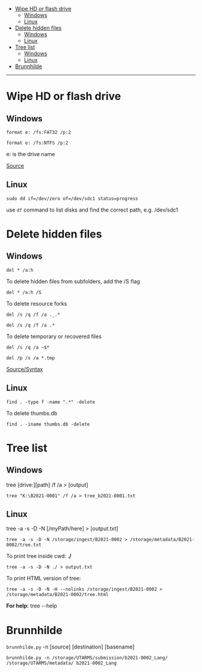 - [Wipe HD or flash drive](#wipe-hd-or-flash-drive)
  * [Windows](#windows)
  * [Linux](#linux)
- [Delete hidden files](#delete-hidden-files)
  * [Windows](#windows-1)
  * [Linux](#linux-2)
- [Tree list](#tree-list)
  * [Windows](#windows-2)
  * [Linux](#linux-2)
- [Brunnhilde](#brunnhilde)

---

# Wipe HD or flash drive 
## Windows

``` format e: /fs:FAT32 /p:2 ```

``` format e: /fs:NTFS /p:2 ```

e: is the drive name

[Source](https://www.lifewire.com/use-the-format-command-to-write-zeros-to-a-hard-drive-2626162)

## Linux

```sudo dd if=/dev/zero of=/dev/sdc1 status=progress```

use `df` command to list disks and find the correct path, e.g. /dev/sdc1

# Delete hidden files
## Windows

``` del * /a:h ```

To delete hidden files from subfolders, add the /S flag

``` del * /a:h /S ```

To delete resource forks

``` del /s /q /f /a ._.* ```

``` del /s /q /f /a .* ```

To delete temporary or recovered files

``` del /s /q /a ~$* ```

``` del /p /s /a *.tmp ```

[Source/Syntax](https://docs.microsoft.com/en-us/windows-server/administration/windows-commands/del)


## Linux
``` find . -type f -name ".*" -delete ```

To delete thumbs.db

``` find . -iname thumbs.db -delete ```

# Tree list
## Windows

tree [drive:\][path] /f /a > [output]

``` tree "K:\B2021-0001" /f /a > tree_b2021-0001.txt ```

## Linux
tree -a -s -D -N [/myPath/here] > [output.txt]

``` tree -a -s -D -N /storage/ingest/B2021-0002 > /storage/metadata/B2021-0002/tree.txt ```

To print tree inside cwd: **./**

```tree -a -s -D -N ./ > output.txt```

To print HTML version of tree:

```tree -a -s -D -N -H --nolinks /storage/ingest/B2021-0002 > /storage/metadata/B2021-0002/tree.html```

**For help:** tree --help

# Brunnhilde

`brunnhilde.py` -n [source] [destination] [basename]

``` brunnhilde.py -n /storage/UTARMS/submission/b2021-0002_Lang/ /storage/UTARMS/metadata/ b2021-0002_Lang ```


